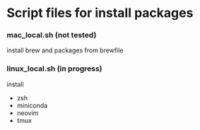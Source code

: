 # Script files for install packages

### mac_local.sh (not tested)
install brew and packages from brewfile

### linux_local.sh (in progress)
install
- zsh
- miniconda
- neovim
- tmux